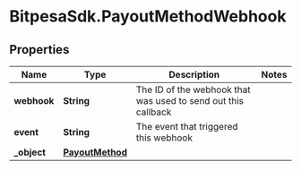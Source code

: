 # BitpesaSdk.PayoutMethodWebhook

## Properties
Name | Type | Description | Notes
------------ | ------------- | ------------- | -------------
**webhook** | **String** | The ID of the webhook that was used to send out this callback | 
**event** | **String** | The event that triggered this webhook | 
**_object** | [**PayoutMethod**](PayoutMethod.md) |  | 


